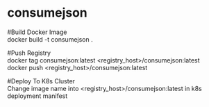 # consumejson

#Build Docker Image  
docker build -t consumejson .

#Push Registry  
docker tag consumejson:latest <registry_host>/consumejson:latest  
docker push <registry_host>/consumejson:latest

#Deploy To K8s Cluster  
Change image name into <registry_host>/consumejson:latest in k8s deployment manifest
